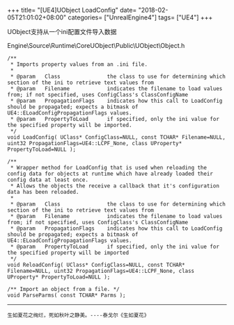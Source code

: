 +++
title= "[UE4]UObject LoadConfig"
date= "2018-02-05T21:01:02+08:00"
categories= ["UnrealEngine4"]
tags= ["UE4"]
+++

UObject支持从一个ini配置文件导入数据

Engine\Source\Runtime\CoreUObject\Public\UObject\Object.h

    /**
	 * Imports property values from an .ini file.
	 *
	 * @param	Class				the class to use for determining which section of the ini to retrieve text values from
	 * @param	Filename			indicates the filename to load values from; if not specified, uses ConfigClass's ClassConfigName
	 * @param	PropagationFlags	indicates how this call to LoadConfig should be propagated; expects a bitmask of UE4::ELoadConfigPropagationFlags values.
	 * @param	PropertyToLoad		if specified, only the ini value for the specified property will be imported.
	 */
	void LoadConfig( UClass* ConfigClass=NULL, const TCHAR* Filename=NULL, uint32 PropagationFlags=UE4::LCPF_None, class UProperty* PropertyToLoad=NULL );

	/**
	 * Wrapper method for LoadConfig that is used when reloading the config data for objects at runtime which have already loaded their config data at least once.
	 * Allows the objects the receive a callback that it's configuration data has been reloaded.
	 *
	 * @param	Class				the class to use for determining which section of the ini to retrieve text values from
	 * @param	Filename			indicates the filename to load values from; if not specified, uses ConfigClass's ClassConfigName
	 * @param	PropagationFlags	indicates how this call to LoadConfig should be propagated; expects a bitmask of UE4::ELoadConfigPropagationFlags values.
	 * @param	PropertyToLoad		if specified, only the ini value for the specified property will be imported
	 */
	void ReloadConfig( UClass* ConfigClass=NULL, const TCHAR* Filename=NULL, uint32 PropagationFlags=UE4::LCPF_None, class UProperty* PropertyToLoad=NULL );

	/** Import an object from a file. */
	void ParseParms( const TCHAR* Parms );
	
***
`生如夏花之绚烂，死如秋叶之静美。----泰戈尔《生如夏花》`